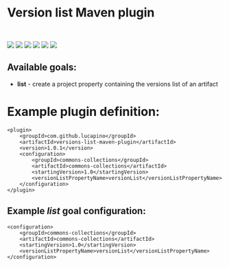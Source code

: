 <h1>Version list Maven plugin</h1><br>

[![][Build Status img]][Build Status]
[![][Coverage Status img]][Coverage Status]
[![][Dependency Status img]][Dependency Status]
[![][license img]][license]
[![][Maven Central img]][Maven Central]
[![][Javadocs img]][Javadocs]

Available goals:
---
* **list** - create a project property containing the versions list of an artifact

Example plugin definition:
==========================
    <plugin>
        <groupId>com.github.lucapino</groupId>
        <artifactId>versions-list-maven-plugin</artifactId>
        <version>1.0.1</version>
        <configuration>
            <groupId>commons-collections</groupId>
            <artifactId>commons-collections</artifactId>
            <startingVersion>1.0</startingVersion>
            <versionListPropertyName>versionList</versionListPropertyName>
        </configuration>
    </plugin>

Example _list_ goal configuration:
-------------------------------------
    <configuration>
        <groupId>commons-collections</groupId>
        <artifactId>commons-collections</artifactId>
        <startingVersion>1.0</startingVersion>
        <versionListPropertyName>versionList</versionListPropertyName>
    </configuration>

[Build Status]:https://travis-ci.org/lucapino/versions-list-maven-plugin
[Build Status img]:https://travis-ci.org/lucapino/versions-list-maven-plugin.svg?branch=master

[Coverage Status]:https://codecov.io/gh/lucapino/versions-list-maven-plugin
[Coverage Status img]:https://codecov.io/gh/lucapino/versions-list-maven-plugin/branch/master/graph/badge.svg

[Dependency Status]:https://www.versioneye.com/user/projects/59df2c5915f0d723d921f2cc
[Dependency Status img]:https://www.versioneye.com/user/projects/59df2c5915f0d723d921f2cc/badge.svg?style=flat

[license]:LICENSE
[license img]:https://img.shields.io/badge/license-Apache%202-blue.svg

[Maven Central]:https://maven-badges.herokuapp.com/maven-central/com.github.lucapino/versions-list-maven-plugin
[Maven Central img]:https://maven-badges.herokuapp.com/maven-central/com.github.lucapino/versions-list-maven-plugin/badge.svg

[Javadocs]:http://www.javadoc.io/doc/com.github.lucapino/versions-list-maven-plugin
[Javadocs img]:http://javadoc.io/badge/com.github.lucapino/versions-list-maven-plugin.svg